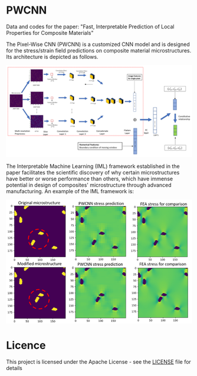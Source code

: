 # PWCNN
Data and codes for the paper: "Fast, Interpretable Prediction of Local Properties for Composite Materials"

The Pixel-Wise CNN (PWCNN) is a customized CNN model and is designed for the stress/strain field predictions on composite material microstructures. Its architecture is depicted as follows. 

![PWCNN](pwcnn.PNG)

The Interpretable Machine Learning (IML) framework established in the paper facilitates the scientific discovery of why certain microstructures have better or worse performance than others, which have immense potential in design of composites' microstructure through advanced manufacturing. An example of the IML framework is:

![IML](IML.PNG)


# Licence
This project is licensed under the Apache License - see the [LICENSE](LICENSE) file for details
